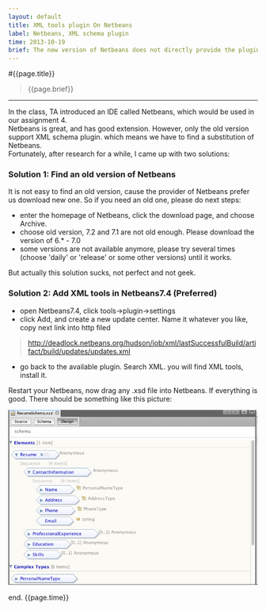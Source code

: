 ```yaml
---
layout: default
title: XML tools plugin On Netbeans 
label: Netbeans, XML schema plugin
time: 2013-10-19
brief: The new version of Netbeans does not directly provide the plugin of XML tools, which include XML schema designer, and we need it in our assignment 4 - XML schema
---
```


#{{page.title}}
> {{page.brief}}
**************

In the class, TA introduced an IDE called Netbeans, which would be used in our assignment 4.  
Netbeans is great, and has good extension. However, only the old version support XML schema plugin. which means we have to find a substitution of Netbeans.  
Fortunately, after research for a while, I came up with two solutions:  

### Solution 1: Find an old version of Netbeans  
It is not easy to find an old version, cause the provider of Netbeans prefer us download new one. So if you need an old one, please do next steps:

+ enter the homepage of Netbeans, click the download page, and choose Archive.    
+ choose old version, 7.2 and 7.1 are not old enough. Please download the version of 6.* - 7.0  
+ some versions are not available anymore, please try several times (choose 'daily' or 'release' or some other versions) until it works.  

But actually this solution sucks, not perfect and not geek.  
 

### Solution 2: Add XML tools in Netbeans7.4 (Preferred)  

+ open Netbeans7.4, click tools->plugin->settings  
+ click Add, and create a new update center. Name it whatever you like, copy next link into http filed  
> http://deadlock.netbeans.org/hudson/job/xml/lastSuccessfulBuild/artifact/build/updates/updates.xml
+ go back to the available plugin. Search XML. you will find XML tools, install it.  

Restart your Netbeans, now drag any .xsd file into Netbeans. If everything is good. There should be something like this picture:  

![right?](/images/20131019.png)

end.
{{page.time}}
